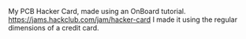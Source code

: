 My PCB Hacker Card, made using an OnBoard tutorial.
https://jams.hackclub.com/jam/hacker-card
I made it using the regular dimensions of a credit card.

